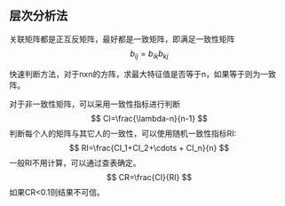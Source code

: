 ## 层次分析法

关联矩阵都是正互反矩阵，最好都是一致矩阵，即满足一致性矩阵
$$
b_{ij} = b_{ik}b_{kj}
$$


快速判断方法，对于nxn的方阵，求最大特征值是否等于n，如果等于则为一致阵。

对于非一致性矩阵，可以采用一致性指标进行判断
$$
CI=\frac{\lambda-n}{n-1}
$$
判断每个人的矩阵与其它人的一致性，可以使用随机一致性指标RI:
$$
RI=\frac{CI_1+CI_2+\cdots + CI_n}{n}
$$
一般RI不用计算，可以通过查表确定。
$$
CR=\frac{CI}{RI}
$$
如果CR<0.1则结果不可信。 